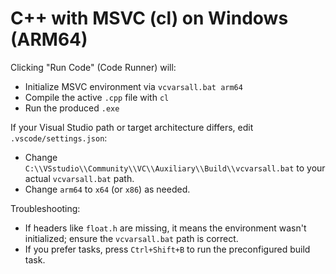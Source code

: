 # C++ with MSVC (cl) on Windows (ARM64)

Clicking "Run Code" (Code Runner) will:
- Initialize MSVC environment via `vcvarsall.bat arm64`
- Compile the active `.cpp` file with `cl`
- Run the produced `.exe`

If your Visual Studio path or target architecture differs, edit `.vscode/settings.json`:
- Change `C:\\VSstudio\\Community\\VC\\Auxiliary\\Build\\vcvarsall.bat` to your actual `vcvarsall.bat` path.
- Change `arm64` to `x64` (or `x86`) as needed.

Troubleshooting:
- If headers like `float.h` are missing, it means the environment wasn't initialized; ensure the `vcvarsall.bat` path is correct.
- If you prefer tasks, press `Ctrl+Shift+B` to run the preconfigured build task.